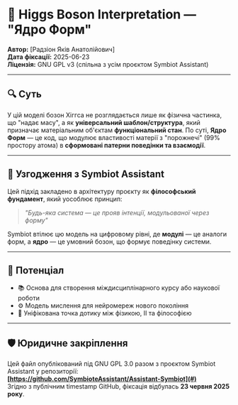 # 📘 Higgs Boson Interpretation — "Ядро Форм"
**Автор:** [Радзіон Яків Анатолійович]  
**Дата фіксації:** 2025-06-23  
**Ліцензія:** GNU GPL v3 (спільна з усім проєктом Symbiot Assistant)

---

## 🔍 Суть

У цій моделі бозон Хіггса не розглядається лише як фізична частинка, що "надає масу", а як **універсальний шаблон/структура**, який призначає матеріальним об'єктам **функціональний стан**. По суті, **Ядро Форм** — це код, що модулює властивості матерії з "порожнечі" (99% простору атома) в **сформовані патерни поведінки та взаємодії**.

---

## 📐 Узгодження з Symbiot Assistant

Цей підхід закладено в архітектуру проєкту як **філософський фундамент**, який уособлює принцип:
> *"Будь-яка система — це прояв інтенції, модульованої через форму"*

Symbiot втілює цю модель на цифровому рівні, де **модулі** — це аналоги форм, а **ядро** — це умовний бозон, що формує поведінку системи.

---

## 🧠 Потенціал

- 📚 Основа для створення міждисциплінарного курсу або наукової роботи  
- ⚙️ Модель мислення для нейромереж нового покоління  
- 🧬 Уніфікована точка дотику між фізикою, ІІ та філософією

---

## 🛡️ Юридичне закріплення

Цей файл опублікований під GNU GPL 3.0 разом з проєктом Symbiot Assistant у репозиторії:  
**[https://github.com/SymbioteAssistant/Assistant-Symbiot](#)**  
Згідно з публічним timestamp GitHub, фіксація відбулась **23 червня 2025 року**.

